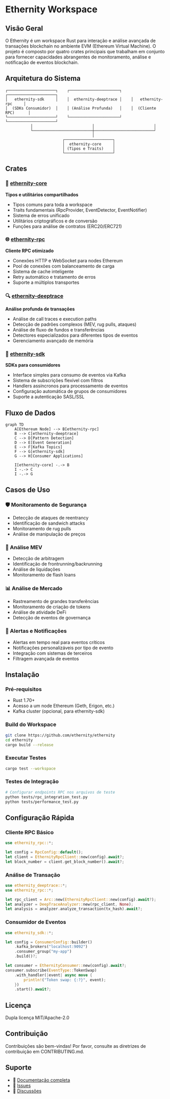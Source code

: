 # Ethernity Workspace

## Visão Geral

O Ethernity é um workspace Rust para interação e análise avançada de transações blockchain no ambiente EVM (Ethereum Virtual Machine). O projeto é composto por quatro crates principais que trabalham em conjunto para fornecer capacidades abrangentes de monitoramento, análise e notificação de eventos blockchain.

## Arquitetura do Sistema

```
┌─────────────────────┐    ┌──────────────────────┐    ┌─────────────────────┐
│   ethernity-sdk     │    │  ethernity-deeptrace │    │   ethernity-rpc     │
│  (SDKs Consumidor)  │    │ (Análise Profunda)   │    │  (Cliente RPC)      │
└─────────────────────┘    └──────────────────────┘    └─────────────────────┘
           │                          │                          │
           └──────────────────────────┼──────────────────────────┘
                                      │
                         ┌─────────────────────┐
                         │  ethernity-core     │
                         │ (Tipos e Traits)    │
                         └─────────────────────┘
```

## Crates

### 🔧 [ethernity-core](./crates/ethernity-core/)
**Tipos e utilitários compartilhados**
- Tipos comuns para toda a workspace
- Traits fundamentais (RpcProvider, EventDetector, EventNotifier)
- Sistema de erros unificado
- Utilitários criptográficos e de conversão
- Funções para análise de contratos (ERC20/ERC721)

### 🌐 [ethernity-rpc](./crates/ethernity-rpc/)
**Cliente RPC otimizado**
- Conexões HTTP e WebSocket para nodes Ethereum
- Pool de conexões com balanceamento de carga
- Sistema de cache inteligente
- Retry automático e tratamento de erros
- Suporte a múltiplos transportes

### 🔍 [ethernity-deeptrace](./crates/ethernity-deeptrace/)
**Análise profunda de transações**
- Análise de call traces e execution paths
- Detecção de padrões complexos (MEV, rug pulls, ataques)
- Análise de fluxo de fundos e transferências
- Detectores especializados para diferentes tipos de eventos
- Gerenciamento avançado de memória

### 📡 [ethernity-sdk](./crates/ethernity-sdk/)
**SDKs para consumidores**
- Interface simples para consumo de eventos via Kafka
- Sistema de subscrições flexível com filtros
- Handlers assíncronos para processamento de eventos
- Configuração automática de grupos de consumidores
- Suporte a autenticação SASL/SSL

## Fluxo de Dados

```mermaid
graph TD
    A[Ethereum Node] --> B[ethernity-rpc]
    B --> C[ethernity-deeptrace]
    C --> D[Pattern Detection]
    D --> E[Event Generation]
    E --> F[Kafka Topics]
    F --> G[ethernity-sdk]
    G --> H[Consumer Applications]
    
    I[ethernity-core] -.-> B
    I -.-> C
    I -.-> G
```

## Casos de Uso

### 🛡️ Monitoramento de Segurança
- Detecção de ataques de reentrancy
- Identificação de sandwich attacks
- Monitoramento de rug pulls
- Análise de manipulação de preços

### 🤖 Análise MEV
- Detecção de arbitragem
- Identificação de frontrunning/backrunning
- Análise de liquidações
- Monitoramento de flash loans

### 📊 Análise de Mercado
- Rastreamento de grandes transferências
- Monitoramento de criação de tokens
- Análise de atividade DeFi
- Detecção de eventos de governança

### 🔔 Alertas e Notificações
- Alertas em tempo real para eventos críticos
- Notificações personalizáveis por tipo de evento
- Integração com sistemas de terceiros
- Filtragem avançada de eventos

## Instalação

### Pré-requisitos
- Rust 1.70+
- Acesso a um node Ethereum (Geth, Erigon, etc.)
- Kafka cluster (opcional, para ethernity-sdk)

### Build do Workspace
```bash
git clone https://github.com/ethernity/ethernity
cd ethernity
cargo build --release
```

### Executar Testes
```bash
cargo test --workspace
```

### Testes de Integração
```bash
# Configurar endpoints RPC nos arquivos de teste
python tests/rpc_integration_test.py
python tests/performance_test.py
```

## Configuração Rápida

### Cliente RPC Básico
```rust
use ethernity_rpc::*;

let config = RpcConfig::default();
let client = EthernityRpcClient::new(config).await?;
let block_number = client.get_block_number().await?;
```

### Análise de Transação
```rust
use ethernity_deeptrace::*;
use ethernity_rpc::*;

let rpc_client = Arc::new(EthernityRpcClient::new(config).await?);
let analyzer = DeepTraceAnalyzer::new(rpc_client, None);
let analysis = analyzer.analyze_transaction(tx_hash).await?;
```

### Consumidor de Eventos
```rust
use ethernity_sdk::*;

let config = ConsumerConfig::builder()
    .kafka_brokers("localhost:9092")
    .consumer_group("my-app")
    .build()?;

let consumer = EthernityConsumer::new(config).await?;
consumer.subscribe(EventType::TokenSwap)
    .with_handler(|event| async move {
        println!("Token swap: {:?}", event);
    })
    .start().await?;
```

## Licença

Dupla licença MIT/Apache-2.0

## Contribuição

Contribuições são bem-vindas! Por favor, consulte as diretrizes de contribuição em CONTRIBUTING.md.

## Suporte

- 📖 [Documentação completa](./docs/)
- 🐛 [Issues](https://github.com/ethernity/ethernity/issues)
- 💬 [Discussões](https://github.com/ethernity/ethernity/discussions)
